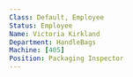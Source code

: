 ```yaml
---
Class: Default, Employee
Status: Employee
Name: Victoria Kirkland
Department: HandleBags
Machine: [405]
Position: Packaging Inspector
---
```

